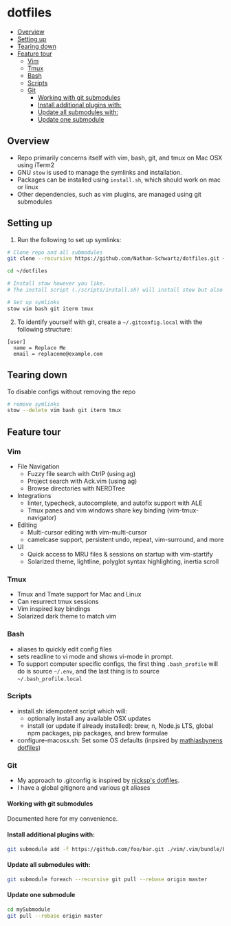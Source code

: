 # dotfiles

<!-- vim-markdown-toc GFM -->

* [Overview](#overview)
* [Setting up](#setting-up)
* [Tearing down](#tearing-down)
* [Feature tour](#feature-tour)
  * [Vim](#vim)
  * [Tmux](#tmux)
  * [Bash](#bash)
  * [Scripts](#scripts)
  * [Git](#git)
    * [Working with git submodules](#working-with-git-submodules)
    * [Install additional plugins with:](#install-additional-plugins-with)
    * [Update all submodules with:](#update-all-submodules-with)
    * [Update one submodule](#update-one-submodule)

<!-- vim-markdown-toc -->


## Overview
- Repo primarily concerns itself with vim, bash, git, and tmux on Mac OSX using iTerm2
- GNU `stow` is used to manage the symlinks and installation.
- Packages can be installed using `install.sh`, which should work on mac or linux
- Other dependencies, such as vim plugins, are managed using git submodules


## Setting up
1. Run the following to set up symlinks:
```bash
# Clone repo and all submodules
git clone --recursive https://github.com/Nathan-Schwartz/dotfiles.git ~/dotfiles

cd ~/dotfiles

# Install stow however you like.
# The install script (./scripts/install.sh) will install stow but also many other things.

# Set up symlinks
stow vim bash git iterm tmux
```

2. To identify yourself with git, create a `~/.gitconfig.local` with the following structure:
```
[user]
  name = Replace Me
  email = replaceme@example.com
```


## Tearing down
To disable configs without removing the repo
```bash
# remove symlinks
stow --delete vim bash git iterm tmux
```


## Feature tour

### Vim
- File Navigation
  - Fuzzy file search with CtrlP (using ag)
  - Project search with Ack.vim (using ag)
  - Browse directories with NERDTree
- Integrations
  - linter, typecheck, autocomplete, and autofix support with ALE
  - Tmux panes and vim windows share key binding (vim-tmux-navigator)
- Editing
  - Multi-cursor editing with vim-multi-cursor
  - camelcase support, persistent undo, repeat, vim-surround, and more
- UI
  - Quick access to MRU files & sessions on startup with vim-startify
  - Solarized theme, lightline, polyglot syntax highlighting, inertia scroll


### Tmux
- Tmux and Tmate support for Mac and Linux
- Can resurrect tmux sessions
- Vim inspired key bindings
- Solarized dark theme to match vim


### Bash
- aliases to quickly edit config files
- sets readline to vi mode and shows vi-mode in prompt.
- To support computer specific configs, the first thing `.bash_profile` will do is source `~/.env`, and the last thing is to source `~/.bash_profile.local`


### Scripts
- install.sh: idempotent script which will:
  - optionally install any available OSX updates
  - install (or update if already installed): brew, n, Node.js LTS, global npm packages, pip packages, and brew formulae
- configure-macosx.sh: Set some OS defaults (inpsired by [mathiasbynens dotfiles](https://github.com/mathiasbynens/dotfiles/blob/main/.macos))

### Git
- My approach to .gitconfig is inspired by [nicksp's dotfiles](https://github.com/nicksp/dotfiles).
- I have a global gitignore and various git aliases

#### Working with git submodules
Documented here for my convenience.

#### Install additional plugins with:
```bash
git submodule add -f https://github.com/foo/bar.git ./vim/.vim/bundle/bar
```

#### Update all submodules with:
```bash
git submodule foreach --recursive git pull --rebase origin master
```

#### Update one submodule
```bash
cd mySubmodule
git pull --rebase origin master
```


<!-- git submodule foreach git pull origin master -->

